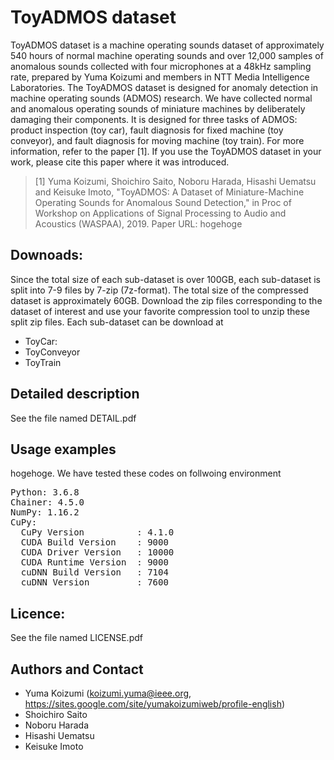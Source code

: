 # ToyADMOS dataset
ToyADMOS dataset is a machine operating sounds dataset of approximately 540 hours of normal machine operating sounds and over 12,000 samples of anomalous sounds collected with four microphones at a 48kHz sampling rate, prepared by Yuma Koizumi and members in NTT Media Intelligence Laboratories. The ToyADMOS dataset is designed for anomaly detection in machine operating sounds (ADMOS) research. We have collected normal and anomalous operating sounds of miniature machines by deliberately damaging their components. It is designed for three tasks of ADMOS: product inspection (toy car), fault diagnosis for fixed machine (toy conveyor), and fault diagnosis for moving machine (toy train). For more information, refer to the paper [1]. If you use the ToyADMOS dataset in your work, please cite this paper where it was introduced.

>[1] Yuma Koizumi, Shoichiro Saito, Noboru Harada, Hisashi Uematsu and Keisuke Imoto, "ToyADMOS: A Dataset of Miniature-Machine Operating Sounds for Anomalous Sound Detection," in Proc of Workshop on Applications of Signal Processing to Audio and Acoustics (WASPAA), 2019.
> Paper URL: hogehoge

## Downoads:
Since the total size of each sub-dataset is over 100GB, each sub-dataset is split into 7-9 files by 7-zip (7z-format). The total size of the compressed dataset is approximately 60GB. Download the zip files corresponding to the dataset of interest and use your favorite compression tool to unzip these split zip files. Each sub-dataset can be download at 
- ToyCar: 
 - ToyConveyor
 - ToyTrain

## Detailed description
See the file named DETAIL.pdf

## Usage examples

hogehoge. We have tested these codes on follwoing environment
<pre>
Python: 3.6.8
Chainer: 4.5.0
NumPy: 1.16.2
CuPy:
  CuPy Version          : 4.1.0
  CUDA Build Version    : 9000
  CUDA Driver Version   : 10000
  CUDA Runtime Version  : 9000
  cuDNN Build Version   : 7104
  cuDNN Version         : 7600
</pre>

## Licence: 
See the file named LICENSE.pdf

## Authors and Contact
- Yuma Koizumi (<koizumi.yuma@ieee.org>, <https://sites.google.com/site/yumakoizumiweb/profile-english>)
- Shoichiro Saito
- Noboru Harada
- Hisashi Uematsu
- Keisuke Imoto
